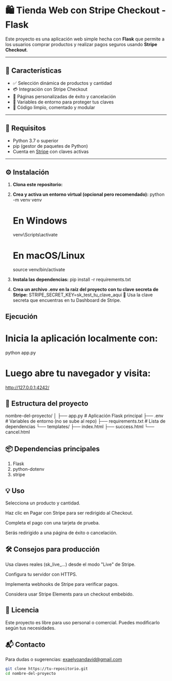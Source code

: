 # 🛍️ Tienda Web con Stripe Checkout - Flask

Este proyecto es una aplicación web simple hecha con **Flask** que permite a los usuarios comprar productos y realizar pagos seguros usando **Stripe Checkout**.

---

## 🚀 Características

- ✅ Selección dinámica de productos y cantidad  
- 💳 Integración con Stripe Checkout  
- 🎯 Páginas personalizadas de éxito y cancelación  
- 🔐 Variables de entorno para proteger tus claves  
- 🧼 Código limpio, comentado y modular  

---

## 🧰 Requisitos

- Python 3.7 o superior  
- pip (gestor de paquetes de Python)  
- Cuenta en [Stripe](https://dashboard.stripe.com/register) con claves activas  

---

## ⚙️ Instalación

1. **Clona este repositorio:**
2. **Crea y activa un entorno virtual (opcional pero recomendado):**
    python -m venv venv
    
    # En Windows
    venv\Scripts\activate
    
    # En macOS/Linux
    source venv/bin/activate
3. **Instala las dependencias:**
   pip install -r requirements.txt
4. **Crea un archivo .env en la raíz del proyecto con tu clave secreta de Stripe:**
   STRIPE_SECRET_KEY=sk_test_tu_clave_aqui
📝 Usa la clave secreta que encuentras en tu Dashboard de Stripe.

## Ejecución
# Inicia la aplicación localmente con:
  python app.py
# Luego abre tu navegador y visita:
  http://127.0.0.1:4242/

## 📁 Estructura del proyecto
  nombre-del-proyecto/
  │
  ├── app.py                 # Aplicación Flask principal
  ├── .env                   # Variables de entorno (no se sube al repo)
  ├── requirements.txt       # Lista de dependencias
  └── templates/
      ├── index.html
      ├── success.html
      └── cancel.html

## 📦 Dependencias principales
1. Flask
2. python-dotenv
3. stripe

## 💡 Uso
  Selecciona un producto y cantidad.
  
  Haz clic en Pagar con Stripe para ser redirigido al Checkout.
  
  Completa el pago con una tarjeta de prueba.
  
  Serás redirigido a una página de éxito o cancelación.

## 🛠️ Consejos para producción
  Usa claves reales (sk_live_...) desde el modo "Live" de Stripe.
  
  Configura tu servidor con HTTPS.
  
  Implementa webhooks de Stripe para verificar pagos.
  
  Considera usar Stripe Elements para un checkout embebido.

## 📄 Licencia
  Este proyecto es libre para uso personal o comercial. Puedes modificarlo según tus necesidades.

## 📬 Contacto
  Para dudas o sugerencias: exaelyoandavid@gmail.com
```bash
git clone https://tu-repositorio.git
cd nombre-del-proyecto
